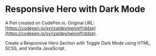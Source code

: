 # Responsive Hero with Dark Mode

A Pen created on CodePen.io. Original URL: [https://codepen.io/syrizaldev/pen/eYrddze](https://codepen.io/syrizaldev/pen/eYrddze).

Create a Responsive Hero Section with Toggle Dark Mode using HTML, SCSS, and Vanilla JavaScript.